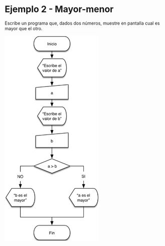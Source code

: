 # Ejemplo 2 - Mayor-menor

Escribe un programa que, dados dos números, muestre en pantalla cual es mayor que el otro.

<img src="mayor_menor.png" width="300" />
